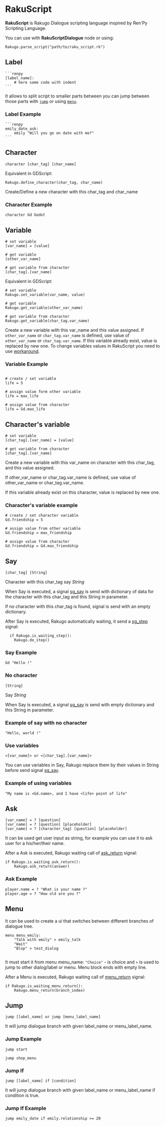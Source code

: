 # RakuScript

**RakuScript** is Rakugo Dialogue scripting language inspired by Ren'Py Scripting Language.

You can use with **RakuScriptDialogue** node or using:

```gdscript
Rakugo.parse_script("path/to/raku_script.rk")
```

## Label

    ```renpy
    [label_name]:
        # here some code with indent
    ```

It allows to split script to smaller parts between
you can jump between those parts with [`jump`](#jump) or using [`menu`](#menu).

### Label Example

    ```renpy
    emily_date_ask:
        emily "Will you go on date with me?"
    ```

## Character

```character [char_tag] [char_name]```

Equivalent in GDScript:

```gdscript
Rakugo.define_character(char_tag, char_name)
```

Create/Define a new character with this char_tag and char_name

### Character Example


```character Gd Godot```

## Variable

```renpy
# set variable
[var_name] = [value]

# get variable
[other_var_name]

# get variable from character
[char_tag].[var_name]
```

Equivalent in GDScript:

```gdscript
# set variable
Rakugo.set_variable(var_name, value)

# get variable
Rakugo.get_variable(other_var_name)

# get variable from character
Rakugo.get_variable(char_tag.var_name)
```

Create a new variable with this var_name and this value assigned.
If `other_var_name` or `char_tag.var_name` is defined, use value of `other_var_name` or `char_tag.var_name`.
If this variable already exist, value is replaced by new one.
To change variables values in RakuScript you need to use [workaround].

### Variable Example


```renpy

# create / set variable
life = 5

# assign value form other variable
life = max_life

# assign value from character
life = Gd.max_life

```

## Character's variable

```renpy
# set variable
[char_tag].[var_name] = [value]

# get variable from character
[char_tag].[var_name]
```

Create a new variable with this var_name on character with this char_tag, and this value assigned.

If other_var_name or char_tag.var_name is defined, use value of other_var_name or char_tag.var_name.

If this variable already exist on this character, value is replaced by new one.

### Character's variable example

```renpy
# create / set character variable
Gd.friendship = 5

# assign value from other variable
Gd.friendship = max_friendship

# assign value from character
Gd.friendship = Gd.max_friendship
```

## Say

```[char_tag] [String]```

Character with this char_tag say *String*

When Say is executed, a signal [sg_say] is send with dictionary of data for the character with this char_tag and this String in parameter.

If no character with this char_tag is found, signal is send with an empty dictionary.

After Say is executed, Rakugo automatically waiting, it send a [sg_step] signal:

```gdscript
  if Rakugo.is_waiting_step():
    Rakugo.do_step()
```

### Say Example

```renpy
Gd "Hello !"
```

### No character

```[String]```

Say *String*

When Say is executed, a signal [sg_say] is send with empty dictionary and this String in parameter.

### Example of say with no character

```"Hello, world !"```

### Use variables

```<[var_name]> or <[char_tag].[var_name]>```

You can use variables in Say, Rakugo replace them by their values in String before send signal [sg_say].

### Example of using variables


```renpy
"My name is <Gd.name>, and I have <life> point of life"
```

## Ask

```renpy
[var_name] = ? [question]
[var_name] = ? [question] [placeholder]
[var_name] = ? [character_tag] [question] [placeholder]
```

It can be used get user input as string,
for example you can use it to ask user for a his/her/their name.

After a Ask is executed, Rakugo waiting call of [ask_return] signal:

```gdscript
if Rakugo.is_waiting_ask_return():
    Rakugo.ask_return(answer)
```

### Ask Example

```renpy
player.name = ? "What is your name ?"
player.age = ? "How old are you ?"
```

## Menu

It can be used to create a ui that switches between different branches
of dialogue tree.

```renpy
menu menu_emily:
    "Talk with emily" > emily_talk
    "Wait"
    "Blop" > test_dialog
    
```

It must start it from menu menu_name:
`"Choice"` - is choice and `>` is used to jump to other dialog/label or menu.
Menu block ends with empty line.

After a Menu is executed, Rakugo waiting call of [menu_return] signal:

```gdscript
if Rakugo.is_waiting_menu_return():
    Rakugo.menu_return(branch_index)
```

## Jump

```renpy
jump [label_name] or jump [menu_label_name]
```

It will jump dialogue branch with given label_name or menu_label_name.

### Jump Example


```renpy
jump start

jump shop_menu
```

### Jump If


```renpy
jump [label_name] if [condition]
```

It will jump dialogue branch with given
label_name or menu_label_name if condition is true.

### Jump If Example


```renpy
jump emily_date if emily.relationship >= 20
```

[sg_say]: rakugo_singleton.md#sg_say
[sg_ask]: rakugo_singleton.md#sg_ask
[sg_menu]: rakugo_singleton.md#sg_menu
[sg_step]: rakugo_singleton.md#sg_step
[ask_return]: rakugo_singleton.md#ask_return
[menu_return]: rakugo_singleton.md#menu_return
[workaround]:rakugo_variables_workaround.md